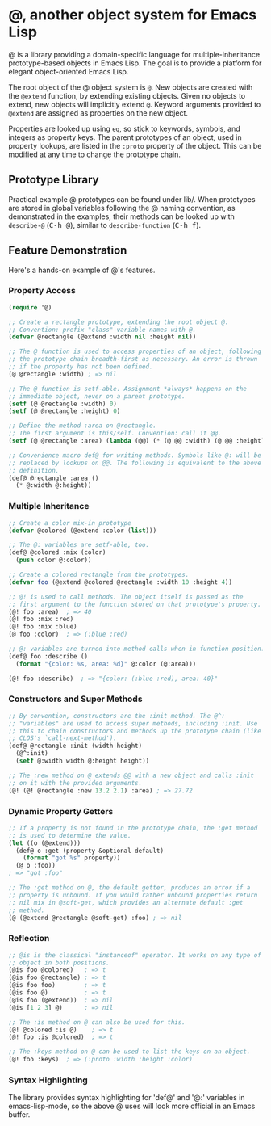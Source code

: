 # @, another object system for Emacs Lisp

@ is a library providing a domain-specific language for
multiple-inheritance prototype-based objects in Emacs Lisp. The goal
is to provide a platform for elegant object-oriented Emacs Lisp.

The root object of the @ object system is `@`. New objects are created
with the `@extend` function, by extending existing objects. Given no
objects to extend, new objects will implicitly extend `@`. Keyword
arguments provided to `@extend` are assigned as properties on the new
object.

Properties are looked up using `eq`, so stick to keywords, symbols,
and integers as property keys. The parent prototypes of an object,
used in property lookups, are listed in the `:proto` property of the
object. This can be modified at any time to change the prototype
chain.

## Prototype Library

Practical example @ prototypes can be found under lib/. When
prototypes are stored in global variables following the @ naming
convention, as demonstrated in the examples, their methods can be
looked up with `describe-@` (<kbd>C-h @</kbd>), similar to
`describe-function` (<kbd>C-h f</kbd>).

## Feature Demonstration

Here's a hands-on example of @'s features.

### Property Access

```el
(require '@)

;; Create a rectangle prototype, extending the root object @.
;; Convention: prefix "class" variable names with @.
(defvar @rectangle (@extend :width nil :height nil))

;; The @ function is used to access properties of an object, following
;; the prototype chain breadth-first as necessary. An error is thrown
;; if the property has not been defined.
(@ @rectangle :width) ; => nil

;; The @ function is setf-able. Assignment *always* happens on the
;; immediate object, never on a parent prototype.
(setf (@ @rectangle :width) 0)
(setf (@ @rectangle :height) 0)

;; Define the method :area on @rectangle.
;; The first argument is this/self. Convention: call it @@.
(setf (@ @rectangle :area) (lambda (@@) (* (@ @@ :width) (@ @@ :height))))

;; Convenience macro def@ for writing methods. Symbols like @: will be
;; replaced by lookups on @@. The following is equivalent to the above
;; definition.
(def@ @rectangle :area ()
  (* @:width @:height))
```

### Multiple Inheritance

```el
;; Create a color mix-in prototype
(defvar @colored (@extend :color (list)))

;; The @: variables are setf-able, too.
(def@ @colored :mix (color)
  (push color @:color))

;; Create a colored rectangle from the prototypes.
(defvar foo (@extend @colored @rectangle :width 10 :height 4))

;; @! is used to call methods. The object itself is passed as the
;; first argument to the function stored on that prototype's property.
(@! foo :area)  ; => 40
(@! foo :mix :red)
(@! foo :mix :blue)
(@ foo :color)  ; => (:blue :red)

;; @: variables are turned into method calls when in function position.
(def@ foo :describe ()
  (format "{color: %s, area: %d}" @:color (@:area)))

(@! foo :describe)  ; => "{color: (:blue :red), area: 40}"
```

### Constructors and Super Methods

```el
;; By convention, constructors are the :init method. The @^:
;; "variables" are used to access super methods, including :init. Use
;; this to chain constructors and methods up the prototype chain (like
;; CLOS's `call-next-method').
(def@ @rectangle :init (width height)
  (@^:init)
  (setf @:width width @:height height))

;; The :new method on @ extends @@ with a new object and calls :init
;; on it with the provided arguments.
(@! (@! @rectangle :new 13.2 2.1) :area) ; => 27.72
```

### Dynamic Property Getters

```el
;; If a property is not found in the prototype chain, the :get method
;; is used to determine the value.
(let ((o (@extend)))
  (def@ o :get (property &optional default)
    (format "got %s" property))
  (@ o :foo))
; => "got :foo"

;; The :get method on @, the default getter, produces an error if a
;; property is unbound. If you would rather unbound properties return
;; nil mix in @soft-get, which provides an alternate default :get
;; method.
(@ (@extend @rectangle @soft-get) :foo) ; => nil
```

### Reflection

```el
;; @is is the classical "instanceof" operator. It works on any type of
;; object in both positions.
(@is foo @colored)   ; => t
(@is foo @rectangle) ; => t
(@is foo foo)        ; => t
(@is foo @)          ; => t
(@is foo (@extend))  ; => nil
(@is [1 2 3] @)      ; => nil

;; The :is method on @ can also be used for this.
(@! @colored :is @)    ; => t
(@! foo :is @colored)  ; => t

;; The :keys method on @ can be used to list the keys on an object.
(@! foo :keys)  ; => (:proto :width :height :color)
```

### Syntax Highlighting

The library provides syntax highlighting for 'def@' and '@:' variables
in emacs-lisp-mode, so the above @ uses will look more official in an
Emacs buffer.
